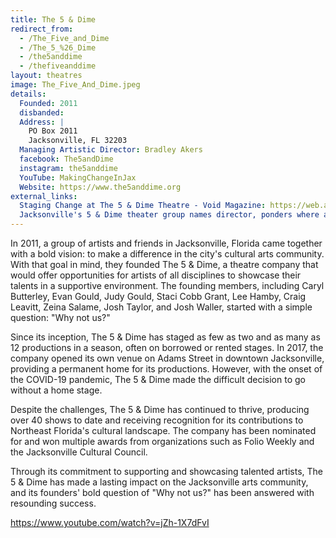 ```yaml
---
title: The 5 & Dime
redirect_from: 
  - /The_Five_and_Dime
  - /The_5_%26_Dime
  - /the5anddime
  - /thefiveanddime
layout: theatres
image: The_Five_And_Dime.jpeg
details:
  Founded: 2011
  disbanded:
  Address: |
    PO Box 2011
    Jacksonville, FL 32203
  Managing Artistic Director: Bradley Akers
  facebook: The5andDime
  instagram: the5anddime
  YouTube: MakingChangeInJax
  Website: https://www.the5anddime.org
external_links:
  Staging Change at The 5 & Dime Theatre - Void Magazine: https://web.archive.org/web/20201024211109/https://voidlive.com/staging-change-5-dime-theatre/
  Jacksonville's 5 & Dime theater group names director, ponders where and when next shows will be: https://www.jacksonville.com/story/entertainment/theater/2021/02/02/jacksonvilles-5-dime-theater-group-names-director-ponders-shows/4337544001/
---
```


In 2011, a group of artists and friends in Jacksonville, Florida came together with a bold vision: to make a difference in the city's cultural arts community. With that goal in mind, they founded The 5 & Dime, a theatre company that would offer opportunities for artists of all disciplines to showcase their talents in a supportive environment. The founding members, including Caryl Butterley, Evan Gould, Judy Gould, Staci Cobb Grant, Lee Hamby, Craig Leavitt, Zeina Salame, Josh Taylor, and Josh Waller, started with a simple question: "Why not us?"

Since its inception, The 5 & Dime has staged as few as two and as many as 12 productions in a season, often on borrowed or rented stages. In 2017, the company opened its own venue on Adams Street in downtown Jacksonville, providing a permanent home for its productions. However, with the onset of the COVID-19 pandemic, The 5 & Dime made the difficult decision to go without a home stage.

Despite the challenges, The 5 & Dime has continued to thrive, producing over 40 shows to date and receiving recognition for its contributions to Northeast Florida's cultural landscape. The company has been nominated for and won multiple awards from organizations such as Folio Weekly and the Jacksonville Cultural Council.

Through its commitment to supporting and showcasing talented artists, The 5 & Dime has made a lasting impact on the Jacksonville arts community, and its founders' bold question of "Why not us?" has been answered with resounding success.

https://www.youtube.com/watch?v=jZh-1X7dFvI

<!-- https://www.abouttheartists.com/production_companies/13527-the-5-and-dime-theatre-co-jacksonville-fl -->

